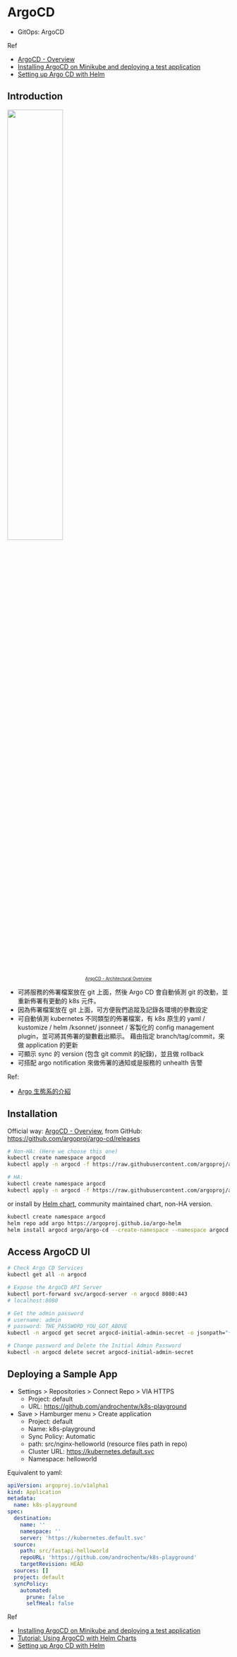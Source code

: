 # ArgoCD

* GitOps: ArgoCD

Ref

* [ArgoCD - Overview](https://argo-cd.readthedocs.io/en/stable/)
* [Installing ArgoCD on Minikube and deploying a test application](https://medium.com/@mehmetodabashi/installing-argocd-on-minikube-and-deploying-a-test-application-caa68ec55fbf)
* [Setting up Argo CD with Helm](https://www.arthurkoziel.com/setting-up-argocd-with-helm/)

## Introduction

<img style="width:50%;" src="https://argo-cd.readthedocs.io/en/stable/assets/argocd_architecture.png">
<p align="center"><sub><sup>
  <a href="https://argo-cd.readthedocs.io/en/stable/operator-manual/architecture/" target="_blank" rel="noreferrer noopenner">ArgoCD - Architectural Overview</a>
</sup></sub></p>

* 可將服務的佈署檔案放在 git 上面，然後 Argo CD 會自動偵測 git 的改動，並重新佈署有更動的 k8s 元件。
* 因為佈署檔案放在 git 上面，可方便我們追蹤及記錄各環境的參數設定
* 可自動偵測 kubernetes 不同類型的佈署檔案，有 k8s 原生的 yaml / kustomize / helm /ksonnet/ jsonneet / 客製化的 config management plugin，並可將其佈署的變數截出顯示。
藉由指定 branch/tag/commit，來做 application 的更新
* 可顯示 sync 的 version (包含 git commit 的紀錄)，並且做 rollback
* 可搭配 argo notification 來做佈署的通知或是服務的 unhealth 告警

Ref:

* [Argo 生態系的介紹](https://sean22492249.medium.com/argo-生態系的介紹-9a0501eb5007)

## Installation

Official way: [ArgoCD - Overview](https://argo-cd.readthedocs.io/en/stable/), from GitHub: <https://github.com/argoproj/argo-cd/releases>

```sh
# Non-HA: (Here we choose this one)
kubectl create namespace argocd
kubectl apply -n argocd -f https://raw.githubusercontent.com/argoproj/argo-cd/stable/manifests/install.yaml

# HA:
kubectl create namespace argocd
kubectl apply -n argocd -f https://raw.githubusercontent.com/argoproj/argo-cd/stable/manifests/ha/install.yaml
```

or install by [Helm chart](https://artifacthub.io/packages/helm/argo/argo-cd), community maintained chart, non-HA version.

```sh
kubectl create namespace argocd
helm repo add argo https://argoproj.github.io/argo-helm
helm install argocd argo/argo-cd --create-namespace --namespace argocd
```

## Access ArgoCD UI

```sh
# Check Argo CD Services
kubectl get all -n argocd

# Expose the ArgoCD API Server
kubectl port-forward svc/argocd-server -n argocd 8080:443
# localhost:8080

# Get the admin password
# username: admin
# password: THE_PASSWORD_YOU_GOT_ABOVE
kubectl -n argocd get secret argocd-initial-admin-secret -o jsonpath="{.data.password}" | base64 -d; echo

# Change password and Delete the Initial Admin Password
kubectl -n argocd delete secret argocd-initial-admin-secret
```

## Deploying a Sample App

* Settings > Repositories > Connect Repo > VIA HTTPS
  * Project: default
  * URL: <https://github.com/androchentw/k8s-playground>
* Save > Hamburger menu > Create application
  * Project: default
  * Name: k8s-playground
  * Sync Policy: Automatic
  * path: src/nginx-helloworld     (resource files path in repo)
  * Cluster URL: <https://kubernetes.default.svc>
  * Namespace: helloworld

Equivalent to yaml:

```yaml
apiVersion: argoproj.io/v1alpha1
kind: Application
metadata:
  name: k8s-playground
spec:
  destination:
    name: ''
    namespace: ''
    server: 'https://kubernetes.default.svc'
  source:
    path: src/fastapi-helloworld
    repoURL: 'https://github.com/androchentw/k8s-playground'
    targetRevision: HEAD
  sources: []
  project: default
  syncPolicy:
    automated:
      prune: false
      selfHeal: false
```

Ref

* [Installing ArgoCD on Minikube and deploying a test application](https://medium.com/@mehmetodabashi/installing-argocd-on-minikube-and-deploying-a-test-application-caa68ec55fbf)
* [Tutorial: Using ArgoCD with Helm Charts](https://www.env0.com/blog/argocd-with-helm-charts)
* [Setting up Argo CD with Helm](https://www.arthurkoziel.com/setting-up-argocd-with-helm/)
